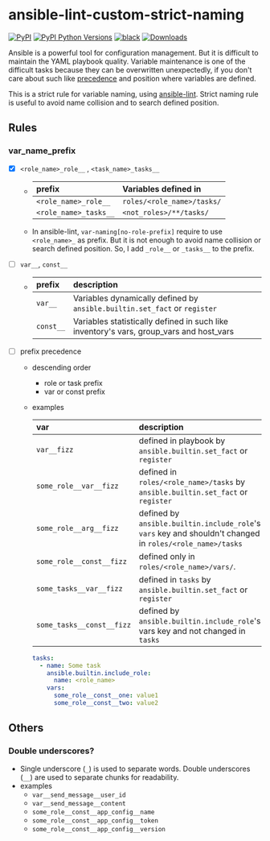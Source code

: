 # ansible-lint-custom-strict-naming

[![PyPI](https://img.shields.io/pypi/v/ansible-lint-custom-strict-naming)](https://pypi.org/project/ansible-lint-custom-strict-naming/)
[![PyPI Python Versions](https://img.shields.io/pypi/pyversions/ansible-lint-custom-strict-naming)](https://pypi.org/project/ansible-lint-custom-strict-naming/)
[![black](https://img.shields.io/badge/code%20style-black-000000.svg)](https://github.com/psf/black)
[![Downloads](https://pepy.tech/badge/ansible-lint-custom-strict-naming)](https://pepy.tech/project/ansible-lint-custom-strict-naming)

Ansible is a powerful tool for configuration management.
But it is difficult to maintain the YAML playbook quality.
Variable maintenance is one of the difficult tasks because they can be overwritten unexpectedly,
if you don't care about such like [precedence](https://docs.ansible.com/ansible/latest/playbook_guide/playbooks_variables.html#understanding-variable-precedence) and position where variables are defined.

This is a strict rule for variable naming, using [ansible-lint](https://github.com/ansible/ansible-lint).
Strict naming rule is useful to avoid name collision and to search defined position.

## Rules

### var_name_prefix

- [x] `<role_name>_role__` , `<task_name>_tasks__`

  - | prefix                | Variables defined in       |
    | :-------------------- | :------------------------- |
    | `<role_name>_role__`  | `roles/<role_name>/tasks/` |
    | `<role_name>_tasks__` | `<not_roles>/**/tasks/`    |

  - In ansible-lint, `var-naming[no-role-prefix]` require to use `<role_name>_` as prefix. But it is not enough to avoid name collision or search defined position. So, I add `_role__` or `_tasks__` to the prefix.

- [ ] `var__`, `const__`
  - | prefix    | description                                                                             |
    | :-------- | :-------------------------------------------------------------------------------------- |
    | `var__`   | Variables dynamically defined by `ansible.builtin.set_fact` or `register`               |
    | `const__` | Variables statistically defined in such like inventory's vars, group_vars and host_vars |
- [ ] prefix precedence

  - descending order
    - role or task prefix
    - var or const prefix
  - examples

    | var                       | description                                                                                               |
    | :------------------------ | :-------------------------------------------------------------------------------------------------------- |
    | `var__fizz`               | defined in playbook by `ansible.builtin.set_fact` or `register`                                           |
    | `some_role__var__fizz`    | defined in `roles/<role_name>/tasks` by `ansible.builtin.set_fact` or `register`                          |
    | `some_role__arg__fizz`    | defined by `ansible.builtin.include_role`'s `vars` key and shouldn't changed in `roles/<role_name>/tasks` |
    | `some_role__const__fizz`  | defined only in `roles/<role_name>/vars/`.                                                                |
    | `some_tasks__var__fizz`   | defined in `tasks` by `ansible.builtin.set_fact` or `register`                                            |
    | `some_tasks__const__fizz` | defined by `ansible.builtin.include_role`'s vars key and not changed in `tasks`                           |

    ```yaml
    tasks:
      - name: Some task
        ansible.builtin.include_role:
          name: <role_name>
        vars:
          some_role__const__one: value1
          some_role__const__two: value2
    ```

## Others

### Double underscores?

- Single underscore (`_`) is used to separate words. Double underscores (`__`) are used to separate chunks for readability.
- examples
  - `var__send_message__user_id`
  - `var__send_message__content`
  - `some_role__const__app_config__name`
  - `some_role__const__app_config__token`
  - `some_role__const__app_config__version`
